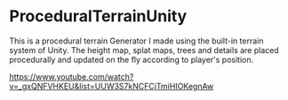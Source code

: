 ProceduralTerrainUnity
======================

This is a procedural terrain Generator I made using the built-in terrain system of Unity. The height map, splat maps, trees and details are placed procedurally and updated on the fly according to player's position. 

https://www.youtube.com/watch?v=_gxQNFVHKEU&list=UUW3S7kNCFCjTmiHIOKegnAw
